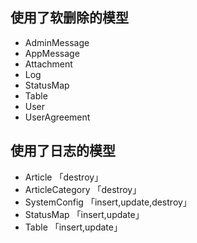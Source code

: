 
## 使用了软删除的模型

- AdminMessage 
- AppMessage 
- Attachment 
- Log 
- StatusMap
- Table
- User
- UserAgreement

## 使用了日志的模型

- Article 「destroy」
- ArticleCategory 「destroy」
- SystemConfig 「insert,update,destroy」
- StatusMap 「insert,update」
- Table 「insert,update」
